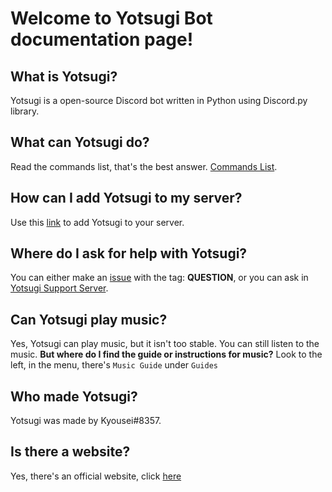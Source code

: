# Welcome to <b>Yotsugi Bot</b> documentation page!



## What is Yotsugi?
  Yotsugi is a open-source Discord bot written in Python using Discord.py library.
  
  
## What can Yotsugi do?
  Read the commands list, that's the best answer. [Commands List](https://goo.gl/w6Aoag).
  
  
## How can I add Yotsugi to my server?
  Use this [link](https://discordapp.com/oauth2/authorize?client_id=331766751765331969&scope=bot&permissions=66186303) to add Yotsugi to your server.
  
  
## Where do I ask for help with Yotsugi?
  You can either make an [issue](https://github.com/Kyousei/YotsugiBot/issues) with the tag: <b>QUESTION</b>, or you can ask in [Yotsugi Support Server](https://discord.gg/Fj9uwmT).
  
  
## Can Yotsugi play music?
  Yes, Yotsugi can play music, but it isn't too stable. You can still listen to the music.
  **But where do I find the guide or instructions for music?**
  Look to the left, in the menu, there's `Music Guide` under `Guides`
  
  
  
## Who made Yotsugi?
  Yotsugi was made by Kyousei#8357.
  
  
## Is there a website?
  Yes, there's an official website, click [here](https://yotsugi.tk)

